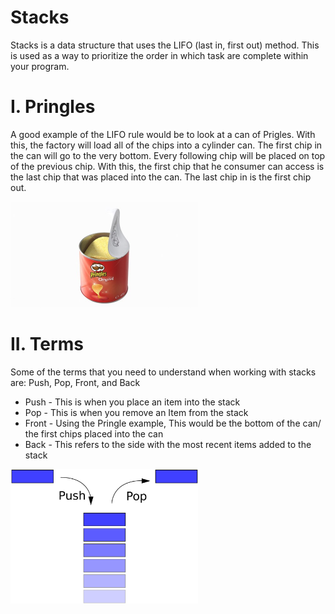 # Stacks
Stacks is a data structure that uses the LIFO (last in, first out) method. This is used as a way to prioritize the order in which task are complete within your program. 

# I. Pringles
A good example of the LIFO rule would be to look at a can of Prigles. With this, the factory will load all of the chips into a cylinder can. The first chip in the can will go to the very bottom. Every following chip will be placed on top of the previous chip. With this, the first chip that he consumer can access is the last chip that was placed into the can. The last chip in is the first chip out. 

<img src="pringles.jpeg" alt="drawing" width="300"/>

# II. Terms
Some of the terms that you need to understand when working with stacks are: Push, Pop, Front, and Back

* Push - This is when you place an item into the stack
* Pop - This is when you remove an Item from the stack
* Front - Using the Pringle example, This would be the bottom of the can/ the first chips placed into the can
* Back - This refers to the side with the most recent items added to the stack

<img src="terms.jpeg" alt="drawing" width= "300"/>